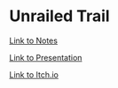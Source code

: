 # Unrailed Trail

[Link to Notes](https://docs.google.com/document/d/13B352QQnA_4tCBFVbqhsO5fyy54DFIpYJWI45_4yvGA/edit)

[Link to Presentation](https://docs.google.com/presentation/d/1_NQ8h3zVfjhXTwa_zKC9PvRKwlJGtoDAD6kWRdUR2po/edit?usp=sharing)

[Link to Itch.io](https://nick-dellaquilo.itch.io/unrailed-trail)

